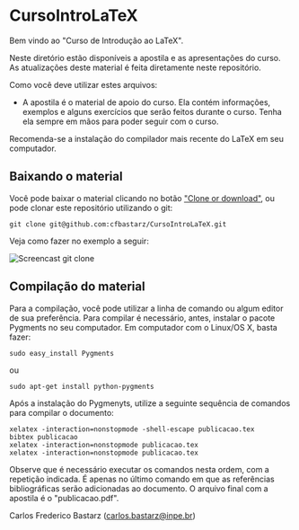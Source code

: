 # CursoIntroLaTeX

Bem vindo ao "Curso de Introdução ao LaTeX".

Neste diretório estão disponíveis a apostila e as apresentações do curso. As atualizações deste material é feita diretamente neste repositório.

Como você deve utilizar estes arquivos:

- A apostila é o material de apoio do curso. Ela contém informações, exemplos e alguns exercícios que serão feitos durante o curso. Tenha ela sempre em mãos para poder seguir com o curso.

Recomenda-se a instalação do compilador mais recente do LaTeX em seu computador.

## Baixando o material

Você pode baixar o material clicando no botão ["Clone or download"](https://github.com/cfbastarz/CursoIntroLaTeX/archive/master.zip), ou pode clonar este repositório utilizando o git:

    git clone git@github.com:cfbastarz/CursoIntroLaTeX.git
    
Veja como fazer no exemplo a seguir:

![Screencast git clone](https://github.com/cfbastarz/CursoIntroLaTeX/blob/master/cursolatex-80x25_50p-v3.gif)

## Compilação do material

Para a compilação, você pode utilizar a linha de comando ou algum editor de sua preferência. Para compilar é necessário, antes, instalar o pacote Pygments no seu computador. Em computador com o Linux/OS X, basta fazer:

    sudo easy_install Pygments

ou

    sudo apt-get install python-pygments

Após a instalação do Pygmenyts, utilize a seguinte sequência de comandos para compilar o documento:

    xelatex -interaction=nonstopmode -shell-escape publicacao.tex
    bibtex publicacao
    xelatex -interaction=nonstopmode publicacao.tex
    xelatex -interaction=nonstopmode publicacao.tex

Observe que é necessário executar os comandos nesta ordem, com a repetição indicada. É apenas no último comando em que as referências bibliográficas serão adicionadas ao documento. O arquivo final com a apostila é o "publicacao.pdf".

Carlos Frederico Bastarz (carlos.bastarz@inpe.br)
